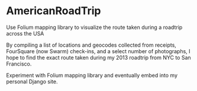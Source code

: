 # AmericanRoadTrip
Use Folium mapping library to visualize the route taken during a roadtrip across the USA

By compiling a list of locations and geocodes collected from receipts, FourSquare (now Swarm) check-ins, and a select number of photographs, I hope to find the exact route taken during my 2013 roadtrip from NYC to San Francisco.

Experiment with Folium mapping library and eventually embed into my personal Django site.
